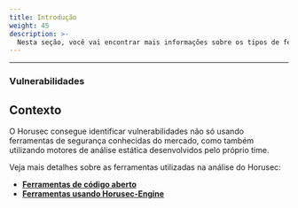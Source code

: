 ```yaml
---
title: Introdução
weight: 45
description: >-
  Nesta seção, você vai encontrar mais informações sobre os tipos de ferramentas que o Horusec usa nas suas análises.
---
```


---
### Vulnerabilidades

## Contexto

O Horusec consegue identificar vulnerabilidades não só usando ferramentas de segurança conhecidas do mercado, como também utilizando motores de análise estática desenvolvidos pelo próprio time. 

Veja mais detalhes sobre as ferramentas utilizadas na análise do Horusec:

- [**Ferramentas de código aberto**](/docs/pt-br/references/vulnerabilities/open-source-tools/introduction/)
- [**Ferramentas usando Horusec-Engine**](/docs/pt-br/references/vulnerabilities/tools-using-horusec-engine/introduction/)

